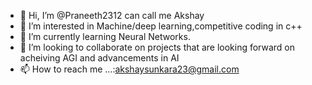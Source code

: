 - 👋 Hi, I’m @Praneeth2312 can call me Akshay
- 👀 I’m interested in Machine/deep learning,competitive coding in c++
- 🌱 I’m currently learning Neural Networks. 
- 💞️ I’m looking to collaborate on projects that are looking forward on acheiving AGI and advancements in AI
- 📫 How to reach me ...:akshaysunkara23@gmail.com 

<!---
Praneeth2312/Praneeth2312 is a ✨ special ✨ repository because its `README.md` (this file) appears on your GitHub profile.
You can click the Preview link to take a look at your changes.
--->
